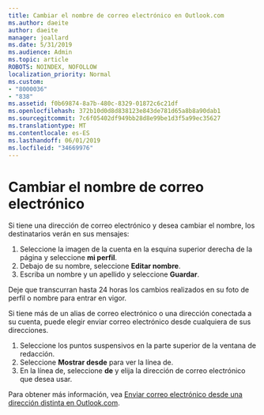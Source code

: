```yaml
---
title: Cambiar el nombre de correo electrónico en Outlook.com
ms.author: daeite
author: daeite
manager: joallard
ms.date: 5/31/2019
ms.audience: Admin
ms.topic: article
ROBOTS: NOINDEX, NOFOLLOW
localization_priority: Normal
ms.custom:
- "8000036"
- "838"
ms.assetid: f0b69874-8a7b-480c-8329-01872c6c21df
ms.openlocfilehash: 372b10d0d8d838123e843de781d65a8b8a90dab1
ms.sourcegitcommit: 7c6f05402df949bb28d8e99be1d3f5a99ec35627
ms.translationtype: MT
ms.contentlocale: es-ES
ms.lasthandoff: 06/01/2019
ms.locfileid: "34669976"
---
```

# <a name="change-your-email-name"></a>Cambiar el nombre de correo electrónico

Si tiene una dirección de correo electrónico y desea cambiar el nombre, los destinatarios verán en sus mensajes:
  
1. Seleccione la imagen de la cuenta en la esquina superior derecha de la página y seleccione **mi perfil**.
1. Debajo de su nombre, seleccione **Editar nombre**.
1. Escriba un nombre y un apellido y seleccione **Guardar**.

Deje que transcurran hasta 24 horas los cambios realizados en su foto de perfil o nombre para entrar en vigor.
  
Si tiene más de un alias de correo electrónico o una dirección conectada a su cuenta, puede elegir enviar correo electrónico desde cualquiera de sus direcciones.
  
1. Seleccione los puntos suspensivos en la parte superior de la ventana de redacción.
1. Seleccione **Mostrar desde** para ver la línea de.
1. En la línea de, seleccione **de** y elija la dirección de correo electrónico que desea usar.

Para obtener más información, vea [Enviar correo electrónico desde una dirección distinta en Outlook.com](https://go.microsoft.com/fwlink/p/?linkid=2001701&amp;clcid=0x409).